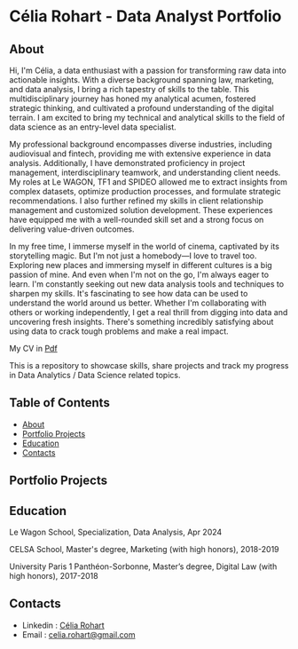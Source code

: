 # Célia Rohart - Data Analyst Portfolio
## About 
Hi, I'm Célia, a data enthusiast with a passion for transforming raw data into actionable insights. With a diverse background spanning law, marketing, and data analysis, I bring a rich tapestry of skills to the table. This multidisciplinary journey has honed my analytical acumen, fostered strategic thinking, and cultivated a profound understanding of the digital terrain. I am excited to bring my technical and analytical skills to the field of data science as an entry-level data specialist.

My professional background encompasses diverse industries, including audiovisual and fintech, providing me with extensive experience in data analysis. Additionally, I have demonstrated proficiency in project management, interdisciplinary teamwork, and understanding client needs. My roles at Le WAGON, TF1 and SPIDEO allowed me to extract insights from complex datasets, optimize production processes, and formulate strategic recommendations. I also further refined my skills in client relationship management and customized solution development. These experiences have equipped me with a well-rounded skill set and a strong focus on delivering value-driven outcomes.

In my free time, I immerse myself in the world of cinema, captivated by its storytelling magic. But I'm not just a homebody—I love to travel too. Exploring new places and immersing myself in different cultures is a big passion of mine. And even when I'm not on the go, I'm always eager to learn. I'm constantly seeking out new data analysis tools and techniques to sharpen my skills. It's fascinating to see how data can be used to understand the world around us better. Whether I'm collaborating with others or working independently, I get a real thrill from digging into data and uncovering fresh insights. There's something incredibly satisfying about using data to crack tough problems and make a real impact.

My CV in [Pdf](https://github.com/madeleinezo/madeleinezo.github.io/blob/main/resume_Celia_Rohart.pdf/) 

This is a repository to showcase skills, share projects and track my progress in Data Analytics / Data Science related topics.

## Table of Contents

+ [About](https://github.com/madeleinezo/madeleinezo.github.io/blob/main/README.md#about)
+ [Portfolio Projects](https://github.com/madeleinezo/madeleinezo.github.io/blob/main/README.md#portfolio-projects)
+ [Education](https://github.com/madeleinezo/madeleinezo.github.io/blob/main/README.md#education)
+ [Contacts](https://github.com/madeleinezo/madeleinezo.github.io/blob/main/README.md#contacts)

## Portfolio Projects 



## Education

Le Wagon School, Specialization, Data Analysis, Apr 2024

CELSA School, Master's degree, Marketing (with high honors), 2018-2019

University Paris 1 Panthéon-Sorbonne, Master’s degree, Digital Law (with high honors), 2017-2018

## Contacts 

+ Linkedin : [Célia Rohart](www.linkedin.com/in/célia-rohart)
+ Email : celia.rohart@gmail.com

